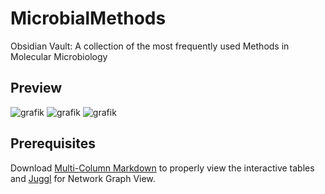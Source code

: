 # MicrobialMethods
Obsidian Vault: A collection of the most frequently used Methods in Molecular Microbiology

## Preview
![grafik](https://github.com/Chruut/MicrobialMethods/assets/24375327/f7f3c367-87fa-478b-9231-b9d98be8ffc6)
![grafik](https://github.com/Chruut/MicrobialMethods/assets/24375327/6e217202-c57d-4d7b-a2fb-916e2c14bc76)
![grafik](https://github.com/Chruut/MicrobialMethods/assets/24375327/6fd1e171-e75f-4a49-8add-3c40ebcb1b9c)

## Prerequisites
Download [Multi-Column Markdown](https://github.com/ckRobinson/multi-column-markdown) to properly view the interactive tables and [Juggl](https://github.com/HEmile/juggl) for Network Graph View. 


